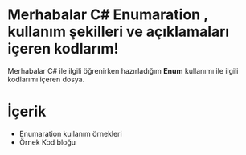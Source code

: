 # Merhabalar C# Enumaration , kullanım şekilleri ve  açıklamaları içeren kodlarım!

Merhabalar C# ile ilgili öğrenirken hazırladığım  **Enum** kullanımı ile ilgili kodlarımı içeren dosya. 


# İçerik

- Enumaration kullanım örnekleri
- Örnek Kod bloğu





